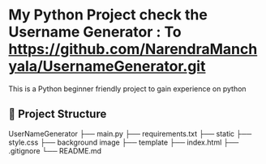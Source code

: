 # My Python Project check the Username Generator : To https://github.com/NarendraManchyala/UsernameGenerator.git

This is a Python beginner friendly  project to gain experience on python
## 📁 Project Structure
UserNameGenerator
├── main.py
├── requirements.txt
├── static
  ├── style.css
  ├── background image
├── template
  ├── index.html
├── .gitignore
└── README.md

